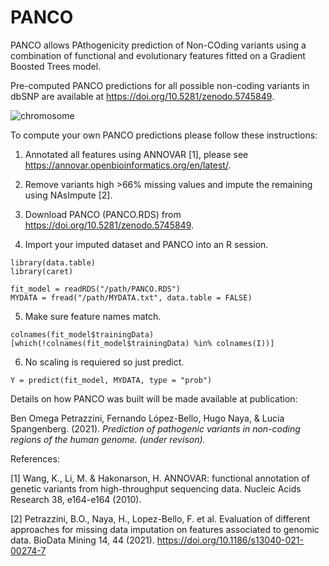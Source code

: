 # PANCO

PANCO allows PAthogenicity prediction of Non-COding variants using a combination of functional and evolutionary features fitted on a Gradient Boosted Trees model.

Pre-computed PANCO predictions for all possible non-coding variants in dbSNP are available at https://doi.org/10.5281/zenodo.5745849.

![chromosome](https://user-images.githubusercontent.com/51827357/155600476-c86e197c-1f88-4852-8b49-419414572db2.png)

To compute your own PANCO predictions please follow these instructions:

1) Annotated all features using ANNOVAR [1], please see https://annovar.openbioinformatics.org/en/latest/.

2) Remove variants high >66% missing values and impute the remaining using NAsImpute [2].

3) Download PANCO (PANCO.RDS) from https://doi.org/10.5281/zenodo.5745849.

4) Import your imputed dataset and PANCO into an R session.

```
library(data.table)
library(caret)

fit_model = readRDS("/path/PANCO.RDS")
MYDATA = fread("/path/MYDATA.txt", data.table = FALSE)
```

5) Make sure feature names match.
```
colnames(fit_model$trainingData)[which(!colnames(fit_model$trainingData) %in% colnames(I))]
```

6) No scaling is requiered so just predict.
```
Y = predict(fit_model, MYDATA, type = "prob")
```

Details on how PANCO was built will be made available at publication:

Ben Omega Petrazzini, Fernando López-Bello, Hugo Naya, & Lucia Spangenberg. (2021). _Prediction of pathogenic variants in non-coding regions of the human genome. (under revison)._

References:

[1] Wang, K., Li, M. & Hakonarson, H. ANNOVAR: functional annotation of genetic variants from high-throughput sequencing data. Nucleic Acids Research 38, e164-e164 (2010).

[2] Petrazzini, B.O., Naya, H., Lopez-Bello, F. et al. Evaluation of different approaches for missing data imputation on features associated to genomic data. BioData Mining 14, 44 (2021). https://doi.org/10.1186/s13040-021-00274-7
